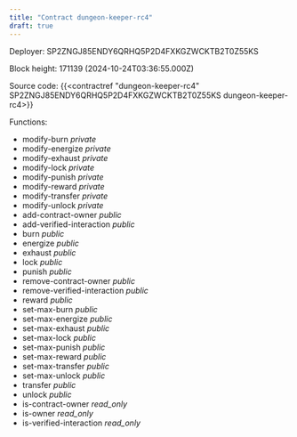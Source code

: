 ```yaml
---
title: "Contract dungeon-keeper-rc4"
draft: true
---
```

Deployer: SP2ZNGJ85ENDY6QRHQ5P2D4FXKGZWCKTB2T0Z55KS


 



Block height: 171139 (2024-10-24T03:36:55.000Z)

Source code: {{<contractref "dungeon-keeper-rc4" SP2ZNGJ85ENDY6QRHQ5P2D4FXKGZWCKTB2T0Z55KS dungeon-keeper-rc4>}}

Functions:

* modify-burn _private_
* modify-energize _private_
* modify-exhaust _private_
* modify-lock _private_
* modify-punish _private_
* modify-reward _private_
* modify-transfer _private_
* modify-unlock _private_
* add-contract-owner _public_
* add-verified-interaction _public_
* burn _public_
* energize _public_
* exhaust _public_
* lock _public_
* punish _public_
* remove-contract-owner _public_
* remove-verified-interaction _public_
* reward _public_
* set-max-burn _public_
* set-max-energize _public_
* set-max-exhaust _public_
* set-max-lock _public_
* set-max-punish _public_
* set-max-reward _public_
* set-max-transfer _public_
* set-max-unlock _public_
* transfer _public_
* unlock _public_
* is-contract-owner _read_only_
* is-owner _read_only_
* is-verified-interaction _read_only_
